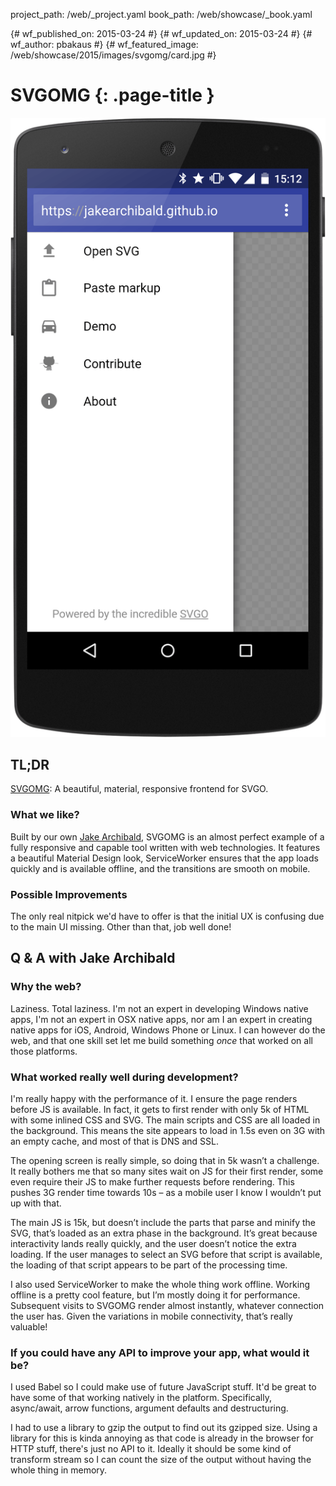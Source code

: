 project_path: /web/_project.yaml
book_path: /web/showcase/_book.yaml

{# wf_published_on: 2015-03-24 #}
{# wf_updated_on: 2015-03-24 #}
{# wf_author: pbakaus #}
{# wf_featured_image: /web/showcase/2015/images/svgomg/card.jpg #}

# SVGOMG {: .page-title }

<img src="images/svgomg/screenshot.png" class="attempt-right">

## TL;DR

[SVGOMG](https://jakearchibald.github.io/svgomg/): A beautiful, material,
responsive frontend for SVGO.

### What we like?

Built by our own [Jake Archibald](https://jakearchibald.com/), SVGOMG is an
almost perfect example of a fully responsive and capable tool written with web
technologies. It features a beautiful Material Design look, ServiceWorker
ensures that the app loads quickly and is available offline, and the
transitions are smooth on mobile.

### Possible Improvements

The only real nitpick we'd have to offer is that the initial UX is confusing
due to the main UI missing. Other than that, job well done!

## Q & A with Jake Archibald

### Why the web?

Laziness. Total laziness. I'm not an expert in developing Windows native apps,
I'm not an expert in OSX native apps, nor am I an expert in creating native
apps for iOS, Android, Windows Phone or Linux. I can however do the web, and
that one skill set let me build something *once* that worked on all those
platforms.

### What worked really well during development?

I'm really happy with the performance of it. I ensure the page renders before
JS is available. In fact, it gets to first render with only 5k of HTML with
some inlined CSS and SVG. The main scripts and CSS are all loaded in the
background. This means the site appears to load in 1.5s even on 3G with an
empty cache, and most of that is DNS and SSL.

The opening screen is really simple, so doing that in 5k wasn’t a
challenge. It really bothers me that so many sites wait on JS for their
first render, some even require their JS to make further requests before
rendering. This pushes 3G render time towards 10s – as a mobile user I know
I wouldn’t put up with that.

The main JS is 15k, but doesn’t include the parts that parse and minify the
SVG, that’s loaded as an extra phase in the background. It’s great because
interactivity lands really quickly, and the user doesn’t notice the extra
loading. If the user manages to select an SVG before that script is available,
the loading of that script appears to be part of the processing time.

I also used ServiceWorker to make the whole thing work offline. Working
offline is a pretty cool feature, but I’m mostly doing it for performance.
Subsequent visits to SVGOMG render almost instantly, whatever connection the
user has. Given the variations in mobile connectivity, that’s really valuable!

### If you could have any API to improve your app, what would it be?

I used Babel so I could make use of future JavaScript stuff. It'd be great
to have some of that working natively in the platform. Specifically,
async/await, arrow functions, argument defaults and destructuring.

I had to use a library to gzip the output to find out its gzipped size.
Using a library for this is kinda annoying as that code is already in the
browser for HTTP stuff, there's just no API to it. Ideally it should be some
kind of transform stream so I can count the size of the output without having
the whole thing in memory.
